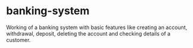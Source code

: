 # banking-system
Working of a banking system with basic features like creating an account, withdrawal, deposit, deleting the account and checking details of a customer.
